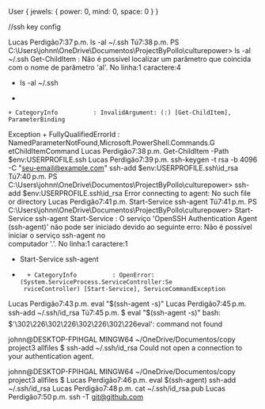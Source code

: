 User {
   jewels: {
                   power: 0,
                    mind: 0,
                    space: 0
                 }
}




//ssh key config

Lucas Perdigão7:37 p.m.
ls -al ~/.ssh
Tú7:38 p.m.
PS C:\Users\johnn\OneDrive\Documentos\ProjectByPollo\culturepower> ls -al ~/.ssh
Get-ChildItem : Não é possível localizar um parâmetro que coincida com o nome de 
parâmetro 'al'.
No linha:1 caractere:4
+ ls -al ~/.ssh
+    ~~~
    + CategoryInfo          : InvalidArgument: (:) [Get-ChildItem], ParameterBinding 
   Exception
    + FullyQualifiedErrorId : NamedParameterNotFound,Microsoft.PowerShell.Commands.G 
   etChildItemCommand
Lucas Perdigão7:38 p.m.
Get-ChildItem -Path $env:USERPROFILE\.ssh
Lucas Perdigão7:39 p.m.
ssh-keygen -t rsa -b 4096 -C "seu-email@example.com"
ssh-add $env:USERPROFILE\.ssh\id_rsa
Tú7:40 p.m.
PS C:\Users\johnn\OneDrive\Documentos\ProjectByPollo\culturepower> ssh-add $env:USERPROFILE\.ssh\id_rsa
Error connecting to agent: No such file or directory
Lucas Perdigão7:41 p.m.
Start-Service ssh-agent
Tú7:41 p.m.
PS C:\Users\johnn\OneDrive\Documentos\ProjectByPollo\culturepower> Start-Service ssh-agent
Start-Service : O serviço 'OpenSSH Authentication Agent (ssh-agent)' não pode ser 
iniciado devido ao seguinte erro: Não é possível iniciar o serviço ssh-agent no       
computador '.'.
No linha:1 caractere:1
+ Start-Service ssh-agent
+ ~~~~~~~~~~~~~~~~~~~~~~~
    + CategoryInfo          : OpenError: (System.ServiceProcess.ServiceController:Se  
   rviceController) [Start-Service], ServiceCommandException
Lucas Perdigão7:43 p.m.
eval "$(ssh-agent -s)"
Lucas Perdigão7:45 p.m.
ssh-add ~/.ssh/id_rsa
Tú7:45 p.m.
$ eval "$(ssh-agent -s)"
bash: $'\302\226\302\226\302\226\302\226eval': command not found

johnn@DESKTOP-FPIHGAL MINGW64 ~/OneDrive/Documentos/copy project3 allfiles
$ ssh-add ~/.ssh/id_rsa
Could not open a connection to your authentication agent.

johnn@DESKTOP-FPIHGAL MINGW64 ~/OneDrive/Documentos/copy project3 allfiles
$
Lucas Perdigão7:46 p.m.
eval $(ssh-agent)
ssh-add ~/.ssh/id_rsa
Lucas Perdigão7:48 p.m.
cat ~/.ssh/id_rsa.pub
Lucas Perdigão7:50 p.m.
ssh -T git@github.com